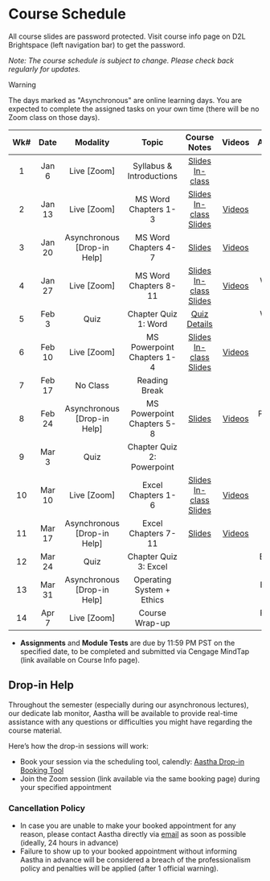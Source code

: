 <!-- markdownlint-disable -->

# Course Schedule

All course slides are password protected. Visit course info page on D2L Brightspace (left navigation bar) to get the password.

*Note: The course schedule is subject to change. Please check back regularly for updates.*

> [!WARNING]
> The days marked as "Asynchronous" are online learning days. You are expected to complete the assigned tasks on your own time (there will be no Zoom class on those days). 


| **Wk#** | **Date** |        **Modality**         |         **Topic**          |             **Course Notes**             |                  **Videos**                   |    **Assignments**    |     **Module Test**     |
| :-----: | :------: | :-------------------------: | :------------------------: | :--------------------------------------: | :-------------------------------------------: | :-------------------: | :---------------------: |
|    1    |  Jan 6   |         Live [Zoom]         |  Syllabus & Introductions  | [Slides In-class](http://tiny.cc/CIS-100-SP25-W1) |                                               |                       |                         |
|    2    |  Jan 13  |         Live [Zoom]         |    MS Word Chapters 1-3    |   [Slides In-class](http://tiny.cc/CIS-100-SP25-W2) <br/> [Slides](http://tiny.cc/100-W2)      |    [Videos](videos.md#word---chapters-1-3)    |                       |   Word 1-3  (Jan 13)    |
|    3    |  Jan 20  | Asynchronous [Drop-in Help] |    MS Word Chapters 4-7    |     [Slides](http://tiny.cc/100-W3)      |    [Videos](videos.md#word---chapters-4-7)    |                       |    Word 4-7 (Jan 20)    |
|    4    |  Jan 27  |         Live [Zoom]         |   MS Word Chapters 8-11    |     [Slides In-class](http://tiny.cc/CIS-100-SP25-W4) <br/> [Slides](http://tiny.cc/100-W4)      |   [Videos](videos.md#word---chapters-8-11)    |    Word 1 (Jan 28)    |   Word 8-11  (Jan 27)   |
|    5    |  Feb 3   |            Quiz             |    Chapter Quiz 1: Word    |        [Quiz Details](quiz.md)                                  |                                               |    Word 2 (Feb 4)     |                         |
|    6    |  Feb 10  |         Live [Zoom]         | MS Powerpoint Chapters 1-4 |     [Slides In-class](http://tiny.cc/CIS-100-SP25-W6) <br/>[Slides](http://tiny.cc/100-W6)      | [Videos](videos.md#powerpoint---chapters-1-3) |                       | Powerpoint 1-3 (Feb 10) |
|    7    |  Feb 17  |          No Class           |       Reading Break        |                                          |                                               |                       |                         |
|    8    |  Feb 24  | Asynchronous [Drop-in Help] | MS Powerpoint Chapters 5-8 |     [Slides](http://tiny.cc/100-W8)      | [Videos](videos.md#powerpoint---chapters-4-7) | Powerpoint 1 (Feb 25) | Powerpoint 4-7 (Feb 24) |
|    9    |  Mar 3   |            Quiz             | Chapter Quiz 2: Powerpoint |                                          |                                               |  Powerpoint (Mar 4)   |                         |
|   10    |  Mar 10  |         Live [Zoom]         |     Excel Chapters 1-6     |     [Slides In-class](http://tiny.cc/CIS-100-SP25-W10) <br/> [Slides](http://tiny.cc/100-W10)     |   [Videos](videos.md#excel---chapters-1-6)    |                       |   Excel 1-6 (Mar 10)    |
|   11    |  Mar 17  | Asynchronous [Drop-in Help] |    Excel Chapters 7-11     |     [Slides](http://tiny.cc/100-W11)     |   [Videos](videos.md#excel---chapters-6-11)   |                       |   Excel 7-11 (Mar 17)   |
|   12    |  Mar 24  |            Quiz             |   Chapter Quiz 3: Excel    |                                          |                                               |   Excel 1 (Mar 25)    |                         |
|   13    |  Mar 31  | Asynchronous [Drop-in Help] | Operating System + Ethics  |                                          |                                               |   Excel 2 (Apr 3 )    |                         |
|   14    |  Apr 7   |         Live [Zoom]         |       Course Wrap-up       |                                          |                                               |   Final Project (April 10)                    |                         |

- **Assignments** and **Module Tests** are due by 11:59 PM PST on the specified date, to be completed and submitted via Cengage MindTap (link available on Course Info page).

## Drop-in Help

Throughout the semester (especially during our asynchronous lectures), our dedicate lab monitor, Aastha will be available to provide real-time assistance with any questions or difficulties you might have regarding the course material.

Here’s how the drop-in sessions will work:
- Book your session via the scheduling tool, calendly: [Aastha Drop-in Booking Tool]()
- Join the Zoom session (link available via the same booking page) during your specified appointment 

### Cancellation Policy
- In case you are unable to make your booked appointment for any reason, please contact Aastha directly via [email](mailto:Aastha.Anand@student.ufv.ca) as soon as possible (ideally, 24 hours in advance)
- Failure to show up to your booked appointment without informing Aastha in advance will be considered a breach of the professionalism policy and penalties will be applied (after 1 official warning).
